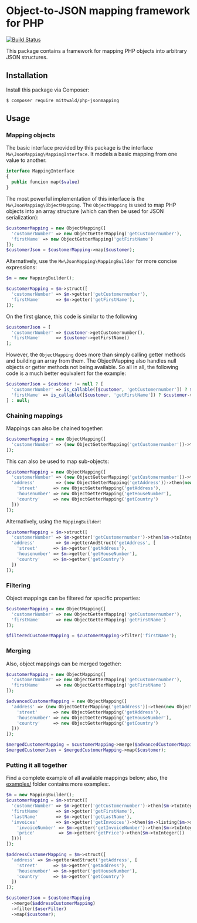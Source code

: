 # Object-to-JSON mapping framework for PHP

[![Build Status](https://travis-ci.org/mittwald/php-jsonmapping.svg?branch=master)](https://travis-ci.org/mittwald/php-jsonmapping)

This package contains a framework for mapping PHP objects into arbitrary JSON
structures.

## Installation

Install this package via Composer:

    $ composer require mittwald/php-jsonmapping

## Usage

### Mapping objects

The basic interface provided by this package is the interface
`Mw\JsonMapping\MappingInterface`. It models a basic mapping from one value to
another.

```php
interface MappingInterface
{
  public funcion map($value)
}
```

The most powerful implementation of this interface is the
`Mw\JsonMapping\ObjectMapping`. The `ObjectMapping` is used to map PHP objects
into an array structure (which can then be used for JSON serialization):

```php
$customerMapping = new ObjectMapping([
  'customerNumber' => new ObjectGetterMapping('getCustomernumber'),
  'firstName' => new ObjectGetterMapping('getFirstName')
]);
$customerJson = $customerMapping->map($customer);
```

Alternatively, use the `Mw\JsonMapping\MappingBuilder` for more concise expressions:

```php
$m = new MappingBuilder();

$customerMapping = $m->struct([
  'customerNumber' => $m->getter('getCustomernumber'),
  'firstName'      => $m->getter('getFirstName'),
]);
```

On the first glance, this code is similar to the following

```php
$customerJson = [
  'customerNumber' => $customer->getCustomernumber(),
  'firstName'      => $customer->getFirstName()
];
```

However, the `ObjectMapping` does more than simply calling getter methods and
building an array from them. The ObjectMapping also handles null objects or
getter methods not being available. So all in all, the following code is a much
better equivalent for the example:

```php
$customerJson = $customer != null ? [
  'customerNumber' => is_callable([$customer, 'getCustomernumber']) ? $customer->getCustomernumber() : null,
  'firstName' => is_callable([$customer, 'getFirstName']) ? $customer->getFirstName() : null,
] : null;
```

### Chaining mappings

Mappings can also be chained together:

```php
$customerMapping = new ObjectMapping([
  'customerNumber' => (new ObjectGetterMapping('getCustomernumber'))->then(new IntegerMapping()),
]);
```

This can also be used to map sub-objects:

```php
$customerMapping = new ObjectMapping([
  'customerNumber' => (new ObjectGetterMapping('getCustomernumber'))->then(new IntegerMapping()),
  'address'        => (new ObjectGetterMapping('getAddress'))->then(new ObjectMapping([
    'street'      => new ObjectGetterMapping('getAddress'),
    'housenumber' => new ObjectGetterMapping('getHouseNumber'),
    'country'     => new ObjectGetterMapping('getCountry')
  ]))
]);
```

Alternatively, using the `MappingBuilder`:

```php
$customerMapping = $m->struct([
  'customerNumber' => $m->getter('getCustomernumber')->then($m->toInteger()),
  'address'        => $m->getterAndStruct('getAddress', [
    'street'      => $m->getter('getAddress'),
    'housenumber' => $m->getter('getHouseNumber'),
    'country'     => $m->getter('getCountry')
  ])
]);
```

### Filtering

Object mappings can be filtered for specific properties:

```php
$customerMapping = new ObjectMapping([
  'customerNumber' => new ObjectGetterMapping('getCustomernumber'),
  'firstName'      => new ObjectGetterMapping('getFirstName')
]);

$filteredCustomerMapping = $customerMapping->filter('firstName');
```

### Merging

Also, object mappings can be merged together:

```php
$customerMapping = new ObjectMapping([
  'customerNumber' => new ObjectGetterMapping('getCustomernumber'),
  'firstName'      => new ObjectGetterMapping('getFirstName')
]);

$advancedCustomerMapping = new ObjectMapping([
  'address' => (new ObjectGetterMapping('getAddress'))->then(new ObjectMapping([
    'street'      => new ObjectGetterMapping('getAddress'),
    'housenumber' => new ObjectGetterMapping('getHouseNumber'),
    'country'     => new ObjectGetterMapping('getCountry')
  ]))
]);

$mergedCustomerMapping = $customerMapping->merge($advancedCustomerMapping);
$mergedCustomerJson = $mergedCustomerMapping->map($customer);
```

### Putting it all together

Find a complete example of all available mappings below; also, the
[examples/](examples/) folder contains more examples:.

```php
$m = new MappingBuilder();
$customerMapping = $m->struct([
  'customerNumber' => $m->getter('getCustomernumber')->then($m->toInteger()),
  'firstName'      => $m->getter('getFirstName'),
  'lastName'       => $m->getter('getLastName'),
  'invoices'       => $m->getter('getInvoices')->then($m->listing($m->struct([
    'invoiceNumber' => $m->getter('getInvoiceNumber')->then($m->toInteger()),
    'price'         => $m->getter('getPrice')->then($m->toInteger())
  ])))
]);

$addressCustomerMapping = $m->struct([
  'address' => $m->getterAndStruct('getAddress', [
    'street'      => $m->getter('getAddress'),
    'housenumber' => $m->getter('getHouseNumber'),
    'country'     => $m->getter('getCountry')
  ])
]);

$customerJson = $customerMapping
  ->merge($addressCustomerMapping)
  ->filter($userFilter)
  ->map($customer);
```
